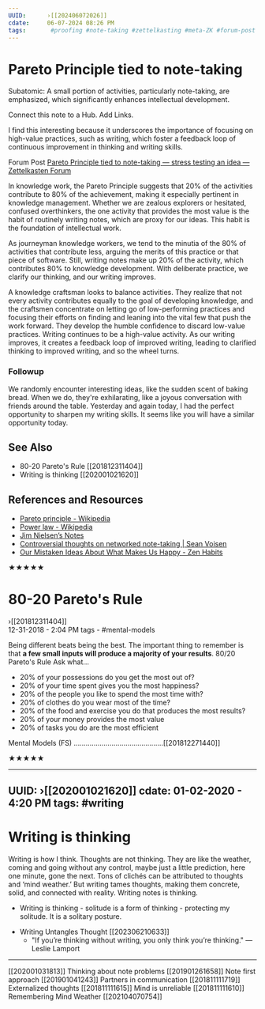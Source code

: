 ```yaml
---
UUID:      ›[[202406072026]] 
cdate:     06-07-2024 08:26 PM
tags:       #proofing #note-taking #zettelkasting #meta-ZK #forum-post 
---
```

# Pareto Principle tied to note-taking 

Subatomic: A small portion of activities, particularly note-taking, are emphasized, which significantly enhances intellectual development. 

Connect this note to a Hub.
Add Links.

I find this interesting because it underscores the importance of focusing on high-value practices, such as writing, which foster a feedback loop of continuous improvement in thinking and writing skills.

Forum Post
[Pareto Principle tied to note-taking — stress testing an idea — Zettelkasten Forum](https://forum.zettelkasten.de/discussion/2902/pareto-principle-tied-to-note-taking-stress-testing-an-idea)

In knowledge work, the Pareto Principle suggests that 20% of the activities contribute to 80% of the achievement, making it especially pertinent in knowledge management.
Whether we are zealous explorers or hesitated, confused overthinkers, the one activity that provides the most value is the habit of routinely writing notes, which are proxy for our ideas. This habit is the foundation of intellectual work.

As journeyman knowledge workers, we tend to the minutia of the 80% of activities that contribute less, arguing the merits of this practice or that piece of software. Still, writing notes make up 20% of the activity, which contributes 80% to knowledge development. With deliberate practice, we clarify our thinking, and our writing improves.

A knowledge craftsman looks to balance activities. They realize that not every activity contributes equally to the goal of developing knowledge, and the craftsmen concentrate on letting go of low-performing practices and focusing their efforts on finding and leaning into the vital few that push the work forward. They develop the humble confidence to discard low-value practices. Writing continues to be a high-value activity. As our writing improves, it creates a feedback loop of improved writing, leading to clarified thinking to improved writing, and so the wheel turns.

### Followup
We randomly encounter interesting ideas, like the sudden scent of baking bread. When we do, they're exhilarating, like a joyous conversation with friends around the table. Yesterday and again today, I had the perfect opportunity to sharpen my writing skills. It seems like you will have a similar opportunity today.


## See Also
- 80-20 Pareto's Rule [[201812311404]]
- Writing is thinking [[202001021620]]

## References and Resources
- [Pareto principle - Wikipedia](https://en.wikipedia.org/wiki/Pareto_principle)
- [Power law - Wikipedia](https://en.wikipedia.org/wiki/Power_law)
- [Jim Nielsen’s Notes](https://notes.jim-nielsen.com/#2024-06-01T2026)
- [Controversial thoughts on networked note-taking | Sean Voisen](https://sean.voisen.org/notes/2024-05-29-controversial-thoughts-on-networked-note-taking)
- [Our Mistaken Ideas About What Makes Us Happy - Zen Habits](https://zenhabits.net/makes-happy/)

★★★★★

# 80-20 Pareto's Rule 
›[[201812311404]]  
12-31-2018 - 2:04 PM
tags - #mental-models

Being different beats being the best. The important thing to remember is that **a few small inputs will produce a majority of your results**. 80/20 Pareto's Rule
Ask what...

* 20% of your possessions do you get the most out of?
* 20% of your time spent gives you the most happiness?
* 20% of the people you like to spend the most time with?
* 20% of clothes do you wear most of the time?
* 20% of the food and exercise you do that produces the most results?
* 20% of your money provides the most value
* 20% of tasks you do are the most efficient

Mental Models (FS) .............................................[[201812271440]]

★★★★★

---
UUID:  ›[[202001021620]]
cdate:  01-02-2020 - 4:20 PM
tags:   #writing
---
# Writing is thinking 

Writing is how I think. Thoughts are not thinking. They are like the weather, coming and going without any control, maybe just a little prediction, here one minute, gone the next. Tons of clichés can be attributed to thoughts and ‘mind weather.’ But writing tames thoughts, making them concrete, solid, and connected with reality. Writing notes is thinking.

* Writing is thinking - solitude is a form of thinking - protecting my solitude. It is a solitary posture.

- Writing Untangles Thought [[202306210633]]
     * "If you’re thinking without writing, you only think you’re thinking." — Leslie Lamport

----

[[202001031813]]  Thinking about note problems
[[201901261658]]  Note first approach
[[201901041243]]  Partners in communication
[[201811111719]]  Externalized thoughts
[[201811111615]]  Mind is unreliable
[[201811111610]]  Remembering
Mind Weather [[202104070754]]
